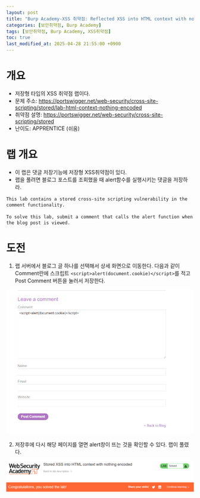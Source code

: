 ```yaml
---
layout: post
title: "Burp Academy-XSS 취약점: Reflected XSS into HTML context with nothing encoded"
categories: [보안취약점, Burp Academy]
tags: [보안취약점, Burp Academy, XSS취약점]
toc: true
last_modified_at: 2025-04-28 21:55:00 +0900
---
```


# 개요
- 저장형 타입의 XSS 취약점 랩이다.
- 문제 주소: https://portswigger.net/web-security/cross-site-scripting/stored/lab-html-context-nothing-encoded
- 취약점 설명: https://portswigger.net/web-security/cross-site-scripting/stored
- 난이도: APPRENTICE (쉬움)


# 랩 개요
- 이 랩은 댓글 저장기능에 저장형 XSS취약점이 있다. 
- 랩을 풀려면 블로그 포스트를 조회했을 때 alert함수를 실행시키는 댓글을 저장하라. 

```
This lab contains a stored cross-site scripting vulnerability in the comment functionality.

To solve this lab, submit a comment that calls the alert function when the blog post is viewed.
```

# 도전
1. 랩 서버에서 블로그 글 하나를 선택해서 상세 화면으로 이동한다. 다음과 같이 Comment란에 스크립트 `<script>alert(document.cookie)</script>`를 적고 Post Comment 버튼을 눌러서 저장한다. 

![](/images/burp-academy-xss-2-1.png)

2. 저장후에 다시 해당 페이지를 열면 alert창이 뜨는 것을 확인할 수 있다. 랩이 풀렸다. 

![](/images/burp-academy-xss-2-success.png)